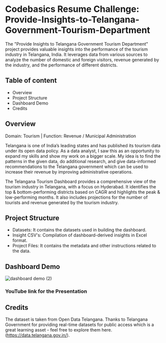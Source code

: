 # Codebasics Resume Challenge: Provide-Insights-to-Telangana-Government-Tourism-Department
The "Provide Insights to Telangana Government Tourism Department" project provides valuable insights into the performance of the tourism industry in Telangana, India. It leverages data from various sources to analyze the number of domestic and foreign visitors, revenue generated by the industry, and the performance of different districts. 

## Table of content
- Overview
- Project Structure
- Dashboard Demo
- Credits

## Overview
Domain:  Tourism | Function: Revenue / Municipal Administration

Telangana is one of India’s leading states and has published its tourism data under its open data policy. As a data analyst, I saw this as an opportunity to expand my skills and show my work on a bigger scale. My idea is to find the patterns in the given data, do additional research, and give data-informed recommendations to the Telangana government which can be used to increase their revenue by improving administrative operations.

The Telangana Tourism Dashboard provides a comprehensive view of the tourism industry in Telangana, with a focus on Hyderabad. It identifies the top & bottom-performing districts based on CAGR and highlights the peak & low-performing months. It also includes projections for the number of tourists and revenue generated by the tourism industry.

## Project Structure
- Datasets: It contains the datasets used in building the dashboard.
- Insight CSV's: Compilation of dashboard-derived insights in Excel format.
- Project Files: It contains the metadata and other instructions related to the data.

## Dashboard Demo
![dashboard demo (2)](https://github.com/kuchbhiarnav/2-Telangana-Tourism-Dashboard/assets/77193445/6759b2ff-7e05-4e5b-bdc4-04ec8ca9295f)

### YouTube link for the Presentation

## Credits
The dataset is taken from Open Data Telangana. Thanks to Telangana Government for providing real-time datasets for public access which is a great learning asset - feel free to explore them here. (https://data.telangana.gov.in/). 

